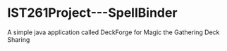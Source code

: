 # IST261Project---SpellBinder
A simple java application called DeckForge for Magic the Gathering Deck Sharing
